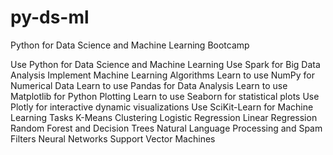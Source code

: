 # py-ds-ml
Python for Data Science and Machine Learning Bootcamp

Use Python for Data Science and Machine Learning
Use Spark for Big Data Analysis
Implement Machine Learning Algorithms
Learn to use NumPy for Numerical Data
Learn to use Pandas for Data Analysis
Learn to use Matplotlib for Python Plotting
Learn to use Seaborn for statistical plots
Use Plotly for interactive dynamic visualizations
Use SciKit-Learn for Machine Learning Tasks
K-Means Clustering
Logistic Regression
Linear Regression
Random Forest and Decision Trees
Natural Language Processing and Spam Filters
Neural Networks
Support Vector Machines
